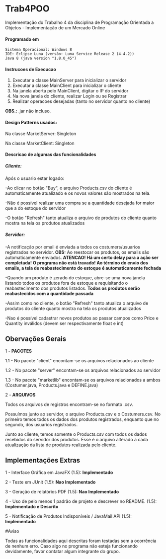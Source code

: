 # Trab4POO
Implementação do Trabalho 4 da disciplina de Programação Orientada a Objetos - Implementação de um Mercado Online

#### Programado em
```
Sistema Operacional: Windows 8
IDE: Eclipse Luna (versão: Luna Service Release 2 (4.4.2))
Java 8 (java version "1.8.0_45")
```

#### Instrucoes de Execucao
1. Executar a classe MainServer para inicializar o servidor
2. Executar a classe MainClient para inicializar o cliente
3. Na janela aberta pelo MainClient, digitar o IP do servidor
4. Na nova janela do cliente, realizar Login ou se Registrar 
5. Realizar operacoes desejadas (tanto no servidor quanto no cliente)

**OBS.:** .jar não incluso.

#### Design Patterns usados:
Na classe MarketServer: Singleton

Na classe MarketClient: Singleton

#### Descricao de algumas das funcionalidades
##### Cliente:
  Após o usuario estar logado:
  
  -Ao clicar no botão "Buy", o arquivo Products.csv do cliente é automaticamente atualizado e os novos valores são mostrados na tela.
 
  -Não é possível realizar uma compra se a quantidade desejada for maior que a do estoque do servidor
  
  -O botão "Refresh" tanto atualiza o arquivo de produtos do cliente quanto mostra na tela os produtos atualizados
  
##### Servidor:
  -A notificação por email é enviada a todos os costumers/usuarios registrados no servidor. **OBS:** Ao reestocar os produtos, os emails são automaticamente enviados. **ATENCAO! Há um certo delay para a ação ser completada! O programa não está travado! Ao término do envio dos emails, a tela de reabastecimento do estoque é automaticamente fechada**
  
  -Quando um produto é zerado do estoque, abre-se uma nova janela listando todos os produtos fora de estoque e requisitando o reabastecimento dos produtos listados. **Todos os produtos serão reabastecidos com a quantidade passada**

  -Assim como no cliente, o botão "Refresh" tanto atualiza o arquivo de produtos do cliente quanto mostra na tela os produtos atualizados

  -Nao é possível cadastrar novos produtos ao passar campos como Price e Quantity inválidos (devem ser respectivamente float e int)
## Obervações Gerais
1 - **PACOTES**

1.1 - No pacote "client" encontam-se os arquivos relacionados ao cliente

1.2 - No pacote "server" encontam-se os arquivos relacionados ao servidor

1.3 - No pacote "marketlib" encontam-se os arquivos relacionados a ambos (Costumer.java, Products.java e DEFINE.java)

2 - **ARQUIVOS**

Todos os arquivos de registros encontram-se no formato .csv.

Possuímos junto ao servidor, o arquivo Products.csv e o Costumers.csv. No primeiro temos todos os dados dos produtos registrados, enquanto que no segundo, dos usuarios registrados.

Junto ao cliente, temos somente o Products.csv com todos os dados recebidos do servidor dos produtos. Esse é o arquivo alterado a cada atualização da lista de produtos realizada pelo cliente.


## Implementações Extras
1 - Interface Gráfica em JavaFX (1.5): **Implementado**

2 - Teste em JUnit (1.5): **Nao Implementado**

3 - Geração de relatórios PDF (1.5): **Nao Implementado**

4 - Uso de pelo menos 1 padrão de projeto e descrever no README. (1.5): **Implementado e Descrito**

5 - Notificação de Produtos Indisponíveis / JavaMail API (1.5): **Implementado**

#Aviso

Todas as funcionalidades aqui descritas foram testadas sem a ocorrência de nenhum erro. Caso algo no programa não esteja funcionando devidamente, favor contatar algum integrante do grupo.
